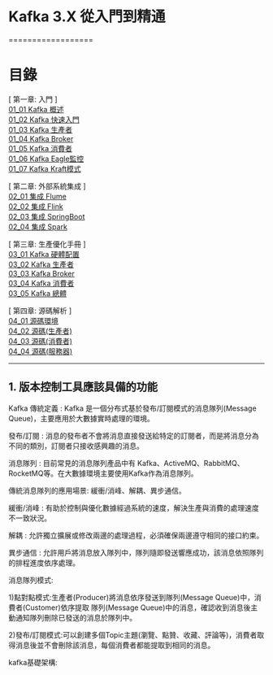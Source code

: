 # Kafka 3.X 從入門到精通
==================
<h1 id="home">目錄</h1>

[ 第一章: 入門 ] </br>
[01_01 Kafka 概述](#01_01) </br>
[01_02 Kafka 快速入門](#01_02) </br>
[01_03 Kafka 生產者](#01_03) </br>
[01_04 Kafka Broker](#01_04) </br>
[01_05 Kafka 消費者](#01_05) </br>
[01_06 Kafka Eagle監控](#01_06) </br>
[01_07 Kafka Kraft模式](#01_07) </br>

[ 第二章: 外部系統集成 ] </br>
[02_01 集成 Flume](#02_01) </br>
[02_02 集成 Flink](#02_02) </br>
[02_03 集成 SpringBoot](#02_03) </br>
[02_04 集成 Spark](#02_04) </br>

[ 第三章: 生產優化手冊 ] </br>
[03_01 Kafka 硬體配置](#03_01) </br>
[03_02 Kafka 生產者](#03_02) </br>
[03_03 Kafka Broker](#03_03) </br>
[03_04 Kafka 消費者](#03_04) </br>
[03_05 Kafka 總體](#03_05) </br>

[ 第四章: 源碼解析 ] </br>
[04_01 源碼環境](#04_01) </br>
[04_02 源碼(生產者)](#04_02) </br>
[04_03 源碼(消費者)](#04_03) </br>
[04_04 源碼(服務器)](#04_04) </br>




* * *
<h2 id="ch01">1. 版本控制工具應該具備的功能</h2>
Kafka 傳統定義 : Kafka 是一個分布式基於發布/訂閱模式的消息隊列(Message Queue)，主要應用於大數據實時處理的環境。

發布/訂閱 : 消息的發布者不會將消息直接發送給特定的訂閱者，而是將消息分為不同的類別，訂閱者只接收感興趣的消息。

消息隊列 : 目前常見的消息隊列產品中有 Kafka、ActiveMQ、RabbitMQ、RocketMQ等。在大數據環境主要使用Kafka作為消息隊列。

傳統消息隊列的應用場景: 緩衝/消峰、解耦、異步通信。

緩衝/消峰 : 有助於控制與優化數據經過系統的速度，解決生產與消費的處理速度不一致狀況。

解耦 : 允許獨立擴展或修改兩邊的處理過程，必須確保兩邊遵守相同的接口約束。

異步通信 : 允許用戶將消息放入隊列中，隊列隨即發送響應成功，該消息依照隊列的排程進度依序處理。

消息隊列模式:

1)點對點模式:生產者(Producer)將消息依序發送到隊列(Message Queue)中，消費者(Customer)依序提取
隊列(Message Queue)中的消息，確認收到消息後主動通知隊列刪除已發送的消息於隊列中。

2)發布/訂閱模式:可以創建多個Topic主題(瀏覽、點贊、收藏、評論等)，消費者取得消息後並不會刪除該消息，每個消費者都能提取到相同的消息。



kafka基礎架構: